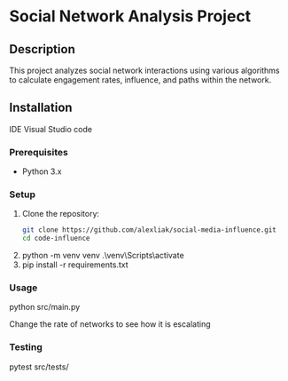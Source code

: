 # Social Network Analysis Project

## Description
This project analyzes social network interactions using various algorithms to calculate engagement rates, influence, and paths within the network.

## Installation
IDE Visual Studio code
### Prerequisites
- Python 3.x

### Setup
1. Clone the repository:
   ```sh
   git clone https://github.com/alexliak/social-media-influence.git
   cd code-influence
2.  python -m venv venv 
    .\venv\Scripts\activate
3. pip install -r requirements.txt

### Usage
python src/main.py

Change the rate of networks to see how it is escalating
### Testing
pytest src/tests/

